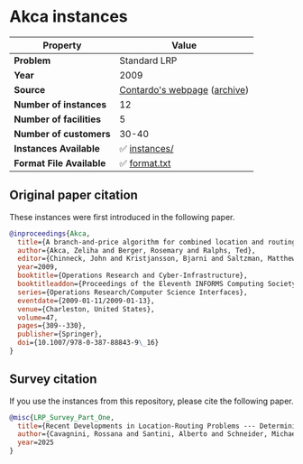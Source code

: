 # Akca instances

| Property    | Value |
| ----------- | ----- |
| **Problem** | Standard LRP |
| **Year**    | 2009 |
| **Source**  | [Contardo's webpage](https://claudio.contardo.org/datasets-source-code/) ([archive](https://web.archive.org/web/20250131152456/https://claudio.contardo.org/datasets-source-code/)) |
| **Number of instances** | 12 |
| **Number of facilities** | 5 |
| **Number of customers** | 30-40 |
| **Instances Available** | ✅ [instances/](instances/) |
| **Format File Available** | ✅ [format.txt](format.txt) |

## Original paper citation

These instances were first introduced in the following paper.

```bib
@inproceedings{Akca,
  title={A branch-and-price algorithm for combined location and routing problems under capacity restrictions},
  author={Akca, Zeliha and Berger, Rosemary and Ralphs, Ted},
  editor={Chinneck, John and Kristjansson, Bjarni and Saltzman, Matthew},
  year=2009,
  booktitle={Operations Research and Cyber-Infrastructure},
  booktitleaddon={Proceedings of the Eleventh INFORMS Computing Society Conference},
  series={Operations Research/Computer Science Interfaces},
  eventdate={2009-01-11/2009-01-13},
  venue={Charleston, United States},
  volume=47,
  pages={309--330},
  publisher={Springer},
  doi={10.1007/978-0-387-88843-9\_16}
}
```

## Survey citation

If you use the instances from this repository, please cite the following paper.

```bib
@misc{LRP_Survey_Part_One,
  title={Recent Developments in Location-Routing Problems --- Deterministic, single-echelon, single-objective, single-period problems},
  author={Cavagnini, Rossana and Santini, Alberto and Schneider, Michael},
  year=2025
}
```
